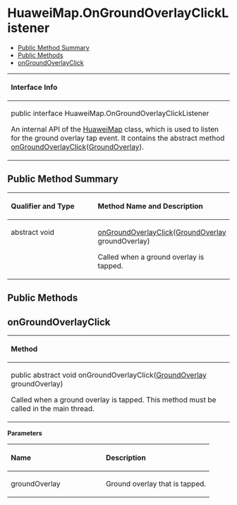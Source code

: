 # HuaweiMap.OnGroundOverlayClickListener<a name="EN-US_TOPIC_0000001145541105"></a>

-   [Public Method Summary](#section1783473562712)
-   [Public Methods](#section1940832415371)
-   [onGroundOverlayClick](#section1448704115373)


<a name="table3712mcpsimp"></a>
<table><thead align="left"><tr id="row3716mcpsimp"><th class="cellrowborder" valign="top" width="100%" id="mcps1.1.2.1.1"><p id="p3718mcpsimp"><a name="p3718mcpsimp"></a><a name="p3718mcpsimp"></a>Interface Info</p>
</th>
</tr>
</thead>
<tbody><tr id="row3719mcpsimp"><td class="cellrowborder" valign="top" width="100%" headers="mcps1.1.2.1.1 "><p id="p1933164692315"><a name="p1933164692315"></a><a name="p1933164692315"></a>public interface HuaweiMap.OnGroundOverlayClickListener</p>
<p id="p3721mcpsimp"><a name="p3721mcpsimp"></a><a name="p3721mcpsimp"></a>An internal API of the <a href="huaweimap.md">HuaweiMap</a> class, which is used to listen for the ground overlay tap event. It contains the abstract method <a href="#section1448704115373">onGroundOverlayClick</a>(<a href="groundoverlay.md">GroundOverlay</a>).</p>
</td>
</tr>
</tbody>
</table>

## Public Method Summary<a name="section1783473562712"></a>

<a name="table3727mcpsimp"></a>
<table><thead align="left"><tr id="row3732mcpsimp"><th class="cellrowborder" valign="top" width="40%" id="mcps1.1.3.1.1"><p id="p081120285386"><a name="p081120285386"></a><a name="p081120285386"></a>Qualifier and Type</p>
</th>
<th class="cellrowborder" valign="top" width="60%" id="mcps1.1.3.1.2"><p id="p681112883813"><a name="p681112883813"></a><a name="p681112883813"></a>Method Name and Description</p>
</th>
</tr>
</thead>
<tbody><tr id="row3737mcpsimp"><td class="cellrowborder" valign="top" width="40%" headers="mcps1.1.3.1.1 "><p id="p3739mcpsimp"><a name="p3739mcpsimp"></a><a name="p3739mcpsimp"></a>abstract void</p>
</td>
<td class="cellrowborder" valign="top" width="60%" headers="mcps1.1.3.1.2 "><p id="p3741mcpsimp"><a name="p3741mcpsimp"></a><a name="p3741mcpsimp"></a><a href="#section1448704115373">onGroundOverlayClick</a>(<a href="groundoverlay.md">GroundOverlay</a> groundOverlay)</p>
<p id="p3895133916115"><a name="p3895133916115"></a><a name="p3895133916115"></a>Called when a ground overlay is tapped.</p>
</td>
</tr>
</tbody>
</table>

## Public Methods<a name="section1940832415371"></a>

## onGroundOverlayClick<a name="section1448704115373"></a>

<a name="table3744mcpsimp"></a>
<table><thead align="left"><tr id="row3748mcpsimp"><th class="cellrowborder" valign="top" width="100%" id="mcps1.1.2.1.1"><p id="p3750mcpsimp"><a name="p3750mcpsimp"></a><a name="p3750mcpsimp"></a>Method</p>
</th>
</tr>
</thead>
<tbody><tr id="row3751mcpsimp"><td class="cellrowborder" valign="top" width="100%" headers="mcps1.1.2.1.1 "><p id="p3753mcpsimp"><a name="p3753mcpsimp"></a><a name="p3753mcpsimp"></a>public abstract void onGroundOverlayClick(<a href="groundoverlay.md">GroundOverlay</a> groundOverlay)</p>
<p id="p3756mcpsimp"><a name="p3756mcpsimp"></a><a name="p3756mcpsimp"></a>Called when a ground overlay is tapped. This method must be called in the main thread.</p>
</td>
</tr>
</tbody>
</table>

**Parameters**

<a name="table3759mcpsimp"></a>
<table><thead align="left"><tr id="row3764mcpsimp"><th class="cellrowborder" valign="top" width="47%" id="mcps1.1.3.1.1"><p id="p3766mcpsimp"><a name="p3766mcpsimp"></a><a name="p3766mcpsimp"></a>Name</p>
</th>
<th class="cellrowborder" valign="top" width="53%" id="mcps1.1.3.1.2"><p id="p3768mcpsimp"><a name="p3768mcpsimp"></a><a name="p3768mcpsimp"></a>Description</p>
</th>
</tr>
</thead>
<tbody><tr id="row3769mcpsimp"><td class="cellrowborder" valign="top" width="47%" headers="mcps1.1.3.1.1 "><p id="p3771mcpsimp"><a name="p3771mcpsimp"></a><a name="p3771mcpsimp"></a>groundOverlay</p>
</td>
<td class="cellrowborder" valign="top" width="53%" headers="mcps1.1.3.1.2 "><p id="p3773mcpsimp"><a name="p3773mcpsimp"></a><a name="p3773mcpsimp"></a>Ground overlay that is tapped.</p>
</td>
</tr>
</tbody>
</table>

